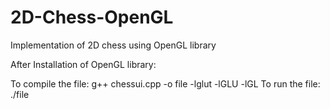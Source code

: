 # 2D-Chess-OpenGL
Implementation of 2D chess using OpenGL library


After Installation of OpenGL library:

To compile the file: g++ chessui.cpp -o file -lglut -lGLU -lGL 
To run the file: ./file
